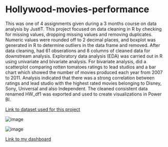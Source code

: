 # Hollywood-movies-performance
This was one of 4 assignments given during a 3 months course on data analysis by JustIT. This project focused on data cleaning in R by checking for missing values, dropping missing values and removing duplicates. Numeric values were rounded off to 2 decimal places, and boxplot was generated in R to determine outliers in the data frame and removed. After data cleaning, had 61 obserations and 8 columns of cleaned data for downstream analysis. Exploratory data analysis (EDA) was carried out in R using univariate and bivariate analysis. For bivariate analysis, did a scatterplot comparing rotten tomatoes ratings to lead studios and a bar chart which showed the number of movies produced each year from 2007 to 2011. Analysis indicated that there was a strong correlation between ratings and lead studio with the highest rated movies belonging to Disney, Sony, Universal and also Independent. The cleaned consistent data renamed HW_df1 was exported and used to create visualizations in Power BI.

[Link to dataset used for this project](https://public.tableau.com/app/sample-data/HollywoodsMostProfitableStories.csv)

![image](https://github.com/Josephine-Quagraine/Hollywood-movies-performance/assets/133653796/b7b92faa-6531-4705-ba5f-7b4769295191)



![image](https://github.com/Josephine-Quagraine/Hollywood-movies-performance/assets/133653796/c4be45cd-d825-44d2-839e-c25e3ac42564)

[Link to my dashboard](https://app.powerbi.com/links/MWd37YbOKE?ctid=6efd0f20-57c8-4447-b53f-00d4992ca50b&pbi_source=linkShare)


